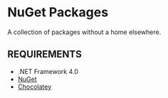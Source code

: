 # NuGet Packages
A collection of packages without a home elsewhere.

## REQUIREMENTS
* .NET Framework 4.0
* [NuGet](http://nuget.org)
* [Chocolatey](http://chocolatey.org/)